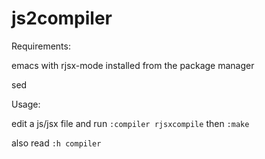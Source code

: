 # js2compiler

Requirements:

emacs with rjsx-mode installed from the package manager

sed

Usage:

edit a js/jsx file and run `:compiler rjsxcompile` then `:make`

also read `:h compiler`
